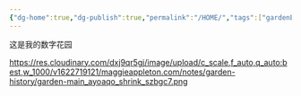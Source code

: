 ```yaml
---
{"dg-home":true,"dg-publish":true,"permalink":"/HOME/","tags":["gardenEntry"],"dgPassFrontmatter":true}
---
```


这是我的数字花园 

https://res.cloudinary.com/dxj9qr5gj/image/upload/c_scale,f_auto,q_auto:best,w_1000/v1622719121/maggieappleton.com/notes/garden-history/garden-main_ayoaqo_shrink_szbgc7.png

